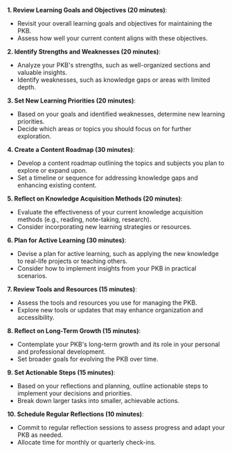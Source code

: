 **1. Review Learning Goals and Objectives (20 minutes)**:
- Revisit your overall learning goals and objectives for maintaining the PKB.
- Assess how well your current content aligns with these objectives.

**2. Identify Strengths and Weaknesses (20 minutes)**:
- Analyze your PKB's strengths, such as well-organized sections and valuable insights.
- Identify weaknesses, such as knowledge gaps or areas with limited depth.

**3. Set New Learning Priorities (20 minutes)**:
- Based on your goals and identified weaknesses, determine new learning priorities.
- Decide which areas or topics you should focus on for further exploration.

**4. Create a Content Roadmap (30 minutes)**:
- Develop a content roadmap outlining the topics and subjects you plan to explore or expand upon.
- Set a timeline or sequence for addressing knowledge gaps and enhancing existing content.

**5. Reflect on Knowledge Acquisition Methods (20 minutes)**:
- Evaluate the effectiveness of your current knowledge acquisition methods (e.g., reading, note-taking, research).
- Consider incorporating new learning strategies or resources.

**6. Plan for Active Learning (30 minutes)**:
- Devise a plan for active learning, such as applying the new knowledge to real-life projects or teaching others.
- Consider how to implement insights from your PKB in practical scenarios.

**7. Review Tools and Resources (15 minutes)**:
- Assess the tools and resources you use for managing the PKB.
- Explore new tools or updates that may enhance organization and accessibility.

**8. Reflect on Long-Term Growth (15 minutes)**:
- Contemplate your PKB's long-term growth and its role in your personal and professional development.
- Set broader goals for evolving the PKB over time.

**9. Set Actionable Steps (15 minutes)**:
- Based on your reflections and planning, outline actionable steps to implement your decisions and priorities.
- Break down larger tasks into smaller, achievable actions.

**10. Schedule Regular Reflections (10 minutes)**:
- Commit to regular reflection sessions to assess progress and adapt your PKB as needed.
- Allocate time for monthly or quarterly check-ins.